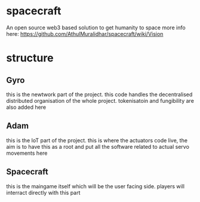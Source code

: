 # spacecraft

An open source web3 based solution to get humanity to space
more info here: https://github.com/AthulMuralidhar/spacecraft/wiki/Vision

# structure

## Gyro
this is the newtwork part of the project. this code handles the decentralised distributed organisation of the whole project. tokenisatoin and fungibility are also added here

## Adam
this is the IoT part of the project. this is where the actuators code live, the aim is to have this as a root and put all the software related to actual servo movements here

## Spacecraft

this is the maingame itself which will be the user facing side. players will interract directly with this part
